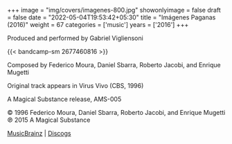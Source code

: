 +++
image = "img/covers/imagenes-800.jpg"
showonlyimage = false
draft = false
date = "2022-05-04T19:53:42+05:30"
title = "Imágenes Paganas (2016)"
weight = 67
categories = ['music']
years = ['2016']
+++


<!--more-->

Produced and performed by Gabriel Vigliensoni

{{< bandcamp-sm 2677460816 >}}

Composed by Federico Moura, Daniel Sbarra, Roberto Jacobi, and Enrique Mugetti

Original track appears in Virus Vivo (CBS, 1996)

A Magical Substance release, AMS-005

© 1996 Federico Moura, Daniel Sbarra, Roberto Jacobi, and Enrique Mugetti ℗ 2015 A Magical Substance

[MusicBrainz](https://musicbrainz.org/release-group/73331043-6241-4dc0-8871-1b7708da1596) | [Discogs](https://www.discogs.com/Gabriel-Vigliensoni-Im%C3%A1genes-Paganas/release/7938684)

